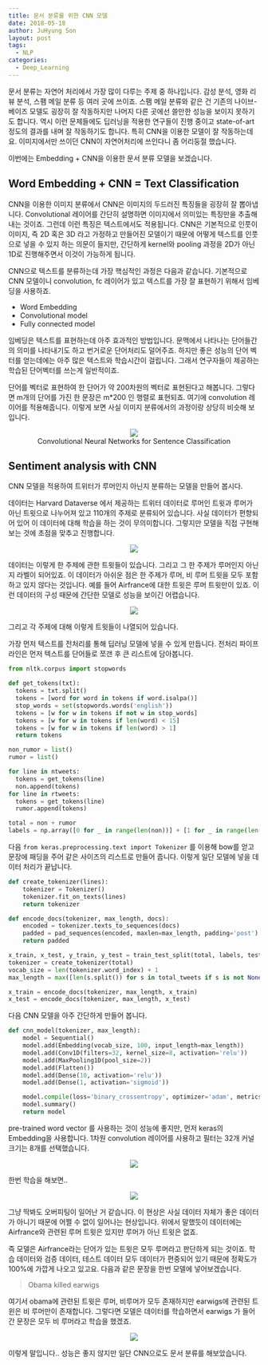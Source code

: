 ```yaml
---
title: 문서 분류를 위한 CNN 모델
date: 2018-05-18
author: JuHyung Son
layout: post
tags:
  - NLP
categories:
  - Deep_Learning
---
```


문서 분류는 자연어 처리에서 가장 많이 다루는 주제 중 하나입니다. 감성 분석, 영화 리뷰 분석, 스팸 메일 분류 등 여러 곳에 쓰이죠. 스팸 메일 분류와 같은 건 기존의 나이브-베이즈 모델도 굉장히 잘 작동하지만 나머지 다른 곳에선 쓸만한 성능을 보이지 못하기도 합니다. 역시 이런 문제들에도 딥러닝을 적용한 연구들이 진행 중이고 state-of-art 정도의 결과를 내며 잘 작동하기도 합니다. 특히 CNN을 이용한 모델이 잘 작동하는데요. 이미지에서만 쓰이던 CNN이 자연어처리에 쓰인다니 좀 어리둥절 했습니다.

이번에는 Embedding + CNN을 이용한 문서 분류 모델을 보겠습니다.

## Word Embedding + CNN = Text Classification

CNN을 이용한 이미지 분류에서 CNN은 이미지의 두드러진 특징들을 굉장히 잘 뽑아냅니다. Convolutional 레이어를 간단히 설명하면 이미지에서 의미있는 특징만을 추출해내는 것이죠. 그런데 이런 특징은 텍스트에서도 적용됩니다. CNN은 기본적으로 인풋이 이미지, 즉 2D 혹은 3D 라고 가정하고 만들어진 모델이기 때문에 어떻게 텍스트를 인풋으로 넣을 수 있지 하는 의문이 들지만, 간단하게 kernel와 pooling 과정을 2D가 아닌 1D로 진행해주면서 이것이 가능하게 됩니다.

CNN으로 텍스트를 분류하는데 가장 핵심적인 과정은 다음과 같습니다. 기본적으로 CNN 모델이니 convolution, fc 레이어가 있고 텍스트를 가장 잘 표현하기 위해서 임베딩을 사용하죠.

- Word Embedding
- Convolutional model
- Fully connected model

임베딩은 텍스트를 표현하는데 아주 효과적인 방법입니다. 문맥에서 나타나는 단어들간의 의미를 나타내기도 하고 번거로운 단어처리도 덜어주죠. 하지만 좋은 성능의 단어 벡터를 얻는데에는 아주 많은 텍스트와 학습시간이 걸립니다. 그래서 연구자들이 제공하는 학습된 단어벡터를 쓰는게 일반적이죠.

단어를 벡터로 표현하여 한 단어가 약 200차원의 벡터로 표현된다고 해봅니다. 그렇다면 m개의 단어를 가진 한 문장은 m*200 인 행렬로 표현되죠. 여기에 convolution 레이어를 적용해줍니다. 이렇게 보면 사실 이미지 분류에서의 과정이랑 상당히 비슷해 보입니다.

<div align="center"> <img src="/image/cnndoc/1.png" /> </div>

<div align="center"> Convolutional Neural Networks for Sentence Classification </div>

## Sentiment analysis with CNN

CNN 모델을 적용하여 트위터가 루머인지 아닌지 분류하는 모델을 만들어 봅시다.

데이터는 Harvard Dataverse 에서 제공하는 트위터 데이터로 루머인 트윗과 루머가 아닌 트윗으로 나누어져 있고 110개의 주제로 분류되어 있습니다. 사실 데이터가 편향되어 있어 이 데이터에 대해 학습을 하는 것이 무의미합니다. 그렇지만 모델을 직접 구현해보는 것에 초점을 맞추고 진행합니다.

<div align="center"> <img src="/image/cnndoc/2.png" /> </div>

데이터는 이렇게 한 주제에 관한 트윗들이 있습니다. 그리고 그 한 주제가 루머인지 아닌지 라벨이 되어있죠. 이 데이터가 아쉬운 점은 한 주제가 루머, 비 루머 트윗을 모두 포함하고 있지 않다는 것입니다. 예를 들어 Airfrance에 대한 트윗은 루머 트윗만이 있죠. 이런 데이터의 구성 때문에 간단한 모델로 성능을 보이긴 어렵습니다.

<div align="center"> <img src="/image/cnndoc/3.png" /> </div>

그리고 각 주제에 대해 이렇게 트윗들이 나열되어 있습니다.

가장 먼저 텍스트를 전처리를 통해 딥러닝 모델에 넣을 수 있게 만듭니다. 전처리 파이프라인은 먼저 텍스트를 단어들로 쪼갠 후 큰 리스트에 담아봅니다.

```python
from nltk.corpus import stopwords

def get_tokens(txt):
  tokens = txt.split()
  tokens = [word for word in tokens if word.isalpa()]
  stop_words = set(stopwords.words('english'))
  tokens = [w for w in tokens if not w in stop_words]
  tokens = [w for w in tokens if len(word) < 15]
  tokens = [w for w in tokens if len(word) > 1]
  return tokens

non_rumor = list()
rumor = list()

for line in ntweets:
  tokens = get_tokens(line)
  non.append(tokens)
for line in rtweets:
  tokens = get_tokens(line)
  rumor.append(tokens)

total = non + rumor
labels = np.array([0 for _ in range(len(non))] + [1 for _ in range(len(rumor))])
```

다음 ```from keras.preprocessing.text import Tokenizer``` 를 이용해 bow를 얻고 문장에 패딩을 주어 같은 사이즈의 리스트로 만들어 줍니다. 이렇게 일단 모델에 넣을 데이터 처리가 끝납니다.

```python
def create_tokenizer(lines):
    tokenizer = Tokenizer()
    tokenizer.fit_on_texts(lines)
    return tokenizer

def encode_docs(tokenizer, max_length, docs):
    encoded = tokenizer.texts_to_sequences(docs)
    padded = pad_sequences(encoded, maxlen=max_length, padding='post')
    return padded

x_train, x_test, y_train, y_test = train_test_split(total, labels, test_size=0.3)
tokenizer = create_tokenizer(total)
vocab_size = len(tokenizer.word_index) + 1
max_length = max([len(s.split()) for s in total_tweets if s is not None])

x_train = encode_docs(tokenizer, max_length, x_train)
x_test = encode_docs(tokenizer, max_length, x_test)
```

다음 CNN 모델을 아주 간단하게 만들어 봅니다.

```python
def cnn_model(tokenizer, max_length):
    model = Sequential()
    model.add(Embedding(vocab_size, 100, input_length=max_length))
    model.add(Conv1D(filters=32, kernel_size=8, activation='relu'))
    model.add(MaxPooling1D(pool_size=2))
    model.add(Flatten())
    model.add(Dense(10, activation='relu'))
    model.add(Dense(1, activation='sigmoid'))

    model.compile(loss='binary_crossentropy', optimizer='adam', metrics=['accuracy'])
    model.summary()
    return model
```

pre-trained word vector 를 사용하는 것이 성능에 좋지만, 먼저 keras의 Embedding을 사용합니다.
1차원 convolution 레이어를 사용하고 필터는 32개 커널 크기는 8개를 선택했습니다.

<div align="center"> <img src="/image/cnndoc/4.png" /> </div>

한번 학습을 해보면..

<div align="center"> <img src="/image/cnndoc/5.png" /> </div>

그냥 딱봐도 오버피팅이 일어난 거 같습니다.
이 현상은 사실 데이터 자체가 좋은 데이터가 아니기 때문에 어쩔 수 없이 일어나는 현상입니다. 위에서 말했듯이 데이터에는 Airfrance와 관련된 루머 트윗은 있지만 루머가 아닌 트윗은 없죠.

즉 모델은 Airfrance라는 단어가 있는 트윗은 모두 루머라고 판단하게 되는 것이죠. 학습 데이터와 검증 데이터, 테스트 데이터 모두 데이터가 편중되어 있기 때문에 정확도가 100%에 가깝게 나오고 있고요. 다음과 같은 문장을 한번 모델에 넣어보겠습니다.

> Obama killed earwigs

여기서 obama에 관련된 트윗은 루머, 비루머가 모두 존재하지만 earwigs에 관련된 트윈은 비 루머만이 존재합니다. 그렇다면 모델은 데이터를 학습하면서 earwigs 가 들어간 문장은 모두 비 루머라고 학습을 했겠죠.

<div align="center"> <img src="/image/cnndoc/7.png" /> </div>

이렇게 말입니다.. 성능은 좋지 않지만 일단 CNN으로도 문서 분류를 해보았습니다.
